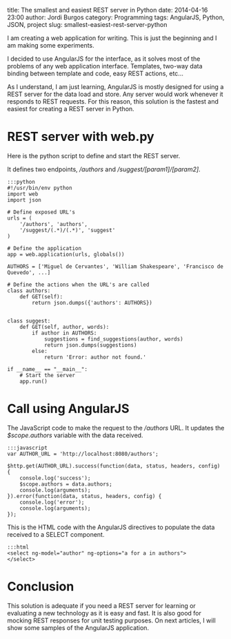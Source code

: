 title: The smallest and easiest REST server in Python
date: 2014-04-16 23:00
author: Jordi Burgos
category: Programming
tags: AngularJS, Python, JSON, project
slug: smallest-easiest-rest-server-python

I am creating a web application for writing. This is just the beginning and I am making some experiments.

I decided to use AngularJS for the interface, as it solves most of the problems of any web application interface. Templates, two-way data binding between template and code, easy REST actions, etc...

As I understand, I am just learning, AngularJS is mostly designed for using a REST server for the data load and store. Any server would work whenever it responds to REST requests. For this reason, this solution is the fastest and easiest for creating a REST server in Python.

REST server with web.py
=======================

Here is the python script to define and start the REST server.

It defines two endpoints, */authors* and */suggest/[param1]/[param2]*.

    :::python
    #!/usr/bin/env python
    import web
    import json

    # Define exposed URL's
    urls = (
        '/authors', 'authors',
        '/suggest/(.*)/(.*)', 'suggest'
    )

    # Define the application
    app = web.application(urls, globals())

    AUTHORS = ['Miguel de Cervantes', 'William Shakespeare', 'Francisco de Quevedo', ...]
    
    # Define the actions when the URL's are called
    class authors:
        def GET(self):
            return json.dumps({'authors': AUTHORS})


    class suggest:
        def GET(self, author, words):
            if author in AUTHORS:
                suggestions = find_suggestions(author, words)
                return json.dumps(suggestions)
            else:
                return 'Error: author not found.'

    if __name__ == "__main__":
        # Start the server
        app.run()

Call using AngularJS
====================

The JavaScript code to make the request to the */authors* URL. It updates the *$scope.authors* variable with the data received.

    :::javascript
    var AUTHOR_URL = 'http://localhost:8080/authors';
    
    $http.get(AUTHOR_URL).success(function(data, status, headers, config) {
        console.log('success');
        $scope.authors = data.authors;
        console.log(arguments);
    }).error(function(data, status, headers, config) {
        console.log('error');
        console.log(arguments);
    });

This is the HTML code with the AngularJS directives to populate the data received to a SELECT component.
    
    :::html
    <select ng-model="author" ng-options="a for a in authors">
    </select>


Conclusion
==========
This solution is adequate if you need a REST server for learning or evaluating a new technology as it is easy and fast.
It is also good for mocking REST responses for unit testing purposes.
On next articles, I will show some samples of the AngularJS application.
